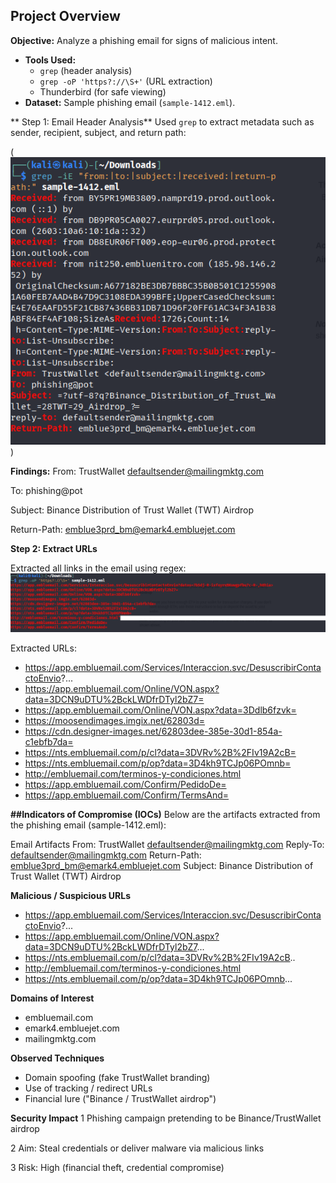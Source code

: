 ## Project Overview
**Objective:** Analyze a phishing email for signs of malicious intent.  
- **Tools Used:**  
  - `grep` (header analysis)  
  - `grep -oP 'https?://\S+'` (URL extraction)  
  - Thunderbird (for safe viewing)  
- **Dataset:** Sample phishing email (`sample-1412.eml`).  

** Step 1: Email Header Analysis**
Used `grep` to extract metadata such as sender, recipient, subject, and return path:  

(![Header Analysis](../phishing-email-analysis/screenshot/Headers.png))


**Findings:**
From: TrustWallet <defaultsender@mailingmktg.com>

To: phishing@pot

Subject: Binance Distribution of Trust Wallet (TWT) Airdrop

Return-Path: emblue3prd_bm@emark4.embluejet.com




**Step 2: Extract URLs**

Extracted all links in the email using regex:
![Extracted URLs](../phishing-email-analysis/screenshot/extracted_Urls.png)


Extracted URLs:
- https://app.embluemail.com/Services/Interaccion.svc/DesuscribirContactoEnvio?...
- https://app.embluemail.com/Online/VON.aspx?data=3DCN9uDTU%2BckLWDfrDTyl2bZ7=
- https://app.embluemail.com/Online/VON.aspx?data=3Ddlb6fzvk=
- https://moosendimages.imgix.net/62803d=
- https://cdn.designer-images.net/62803dee-385e-30d1-854a-c1ebfb7da=
- https://nts.embluemail.com/p/cl?data=3DVRv%2B%2FIv19A2cB=
- https://nts.embluemail.com/p/op?data=3D4kh9TCJp06POmnb=
- http://embluemail.com/terminos-y-condiciones.html
- https://app.embluemail.com/Confirm/PedidoDe=
- https://app.embluemail.com/Confirm/TermsAnd=


**##Indicators of Compromise (IOCs)**
Below are the artifacts extracted from the phishing email (sample-1412.eml):

Email Artifacts
From: TrustWallet <defaultsender@mailingmktg.com>
Reply-To: defaultsender@mailingmktg.com
Return-Path: emblue3prd_bm@emark4.embluejet.com
Subject: Binance Distribution of Trust Wallet (TWT) Airdrop

**Malicious / Suspicious URLs**
- https://app.embluemail.com/Services/Interaccion.svc/DesuscribirContactoEnvio?...
- https://app.embluemail.com/Online/VON.aspx?data=3DCN9uDTU%2BckLWDfrDTyl2bZ7...
- https://nts.embluemail.com/p/cl?data=3DVRv%2B%2FIv19A2cB..
- http://embluemail.com/terminos-y-condiciones.html
- https://nts.embluemail.com/p/op?data=3D4kh9TCJp06POmnb...

**Domains of Interest**
- embluemail.com
- emark4.embluejet.com
- mailingmktg.com

**Observed Techniques**
- Domain spoofing (fake TrustWallet branding)
- Use of tracking / redirect URLs
- Financial lure ("Binance / TrustWallet airdrop")

**Security Impact**
1 Phishing campaign pretending to be Binance/TrustWallet airdrop

2 Aim: Steal credentials or deliver malware via malicious links

3 Risk: High (financial theft, credential compromise)
